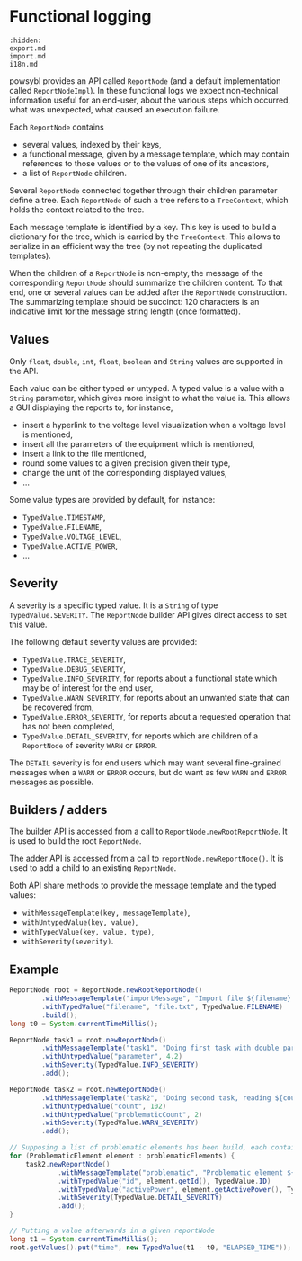 # Functional logging

```{toctree}
:hidden:
export.md
import.md
i18n.md
```

powsybl provides an API called `ReportNode` (and a default implementation called `ReportNodeImpl`).
In these functional logs we expect non-technical information useful for an end-user, about the various steps which occurred, what was unexpected, what caused an execution failure.

Each `ReportNode` contains
- several values, indexed by their keys,
- a functional message, given by a message template, which may contain references to those values or to the values of one of its ancestors,
- a list of `ReportNode` children.

Several `ReportNode` connected together through their children parameter define a tree.
Each `ReportNode` of such a tree refers to a `TreeContext`, which holds the context related to the tree.

Each message template is identified by a key.
This key is used to build a dictionary for the tree, which is carried by the `TreeContext`.
This allows to serialize in an efficient way the tree (by not repeating the duplicated templates).

When the children of a `ReportNode` is non-empty, the message of the corresponding `ReportNode` should summarize the children content.
To that end, one or several values can be added after the `ReportNode` construction.
The summarizing template should be succinct: 120 characters is an indicative limit for the message string length (once formatted).

## Values
Only `float`, `double`, `int`, `float`, `boolean` and `String` values are supported in the API.

Each value can be either typed or untyped.
A typed value is a value with a `String` parameter, which gives more insight to what the value is.
This allows a GUI displaying the reports to, for instance,
- insert a hyperlink to the voltage level visualization when a voltage level is mentioned,
- insert all the parameters of the equipment which is mentioned,
- insert a link to the file mentioned,
- round some values to a given precision given their type,
- change the unit of the corresponding displayed values,
- ...

Some value types are provided by default, for instance:
- `TypedValue.TIMESTAMP`,
- `TypedValue.FILENAME`,
- `TypedValue.VOLTAGE_LEVEL`,
- `TypedValue.ACTIVE_POWER`,
- ...

## Severity
A severity is a specific typed value.
It is a `String` of type `TypedValue.SEVERITY`.
The `ReportNode` builder API gives direct access to set this value.

The following default severity values are provided:
- `TypedValue.TRACE_SEVERITY`,
- `TypedValue.DEBUG_SEVERITY`,
- `TypedValue.INFO_SEVERITY`, for reports about a functional state which may be of interest for the end user,
- `TypedValue.WARN_SEVERITY`, for reports about an unwanted state that can be recovered from,
- `TypedValue.ERROR_SEVERITY`, for reports about a requested operation that has not been completed,
- `TypedValue.DETAIL_SEVERITY`, for reports which are children of a `ReportNode` of severity `WARN` or `ERROR`.

The `DETAIL` severity is for end users which may want several fine-grained messages when a `WARN` or `ERROR` occurs, but do want as few `WARN` and `ERROR` messages as possible.

## Builders / adders
The builder API is accessed from a call to `ReportNode.newRootReportNode`.
It is used to build the root `ReportNode`.

The adder API is accessed from a call to `reportNode.newReportNode()`.
It is used to add a child to an existing `ReportNode`.

Both API share methods to provide the message template and the typed values:
- `withMessageTemplate(key, messageTemplate)`,
- `withUntypedValue(key, value)`,
- `withTypedValue(key, value, type)`,
- `withSeverity(severity)`.

## Example
```java
ReportNode root = ReportNode.newRootReportNode()
        .withMessageTemplate("importMessage", "Import file ${filename} in ${time} ms")
        .withTypedValue("filename", "file.txt", TypedValue.FILENAME)
        .build();
long t0 = System.currentTimeMillis();

ReportNode task1 = root.newReportNode()
        .withMessageTemplate("task1", "Doing first task with double parameter ${parameter}")
        .withUntypedValue("parameter", 4.2)
        .withSeverity(TypedValue.INFO_SEVERITY)
        .add();

ReportNode task2 = root.newReportNode()
        .withMessageTemplate("task2", "Doing second task, reading ${count} elements, among which ${problematicCount} are problematic")
        .withUntypedValue("count", 102)
        .withUntypedValue("problematicCount", 2)
        .withSeverity(TypedValue.WARN_SEVERITY)
        .add();

// Supposing a list of problematic elements has been build, each containing an id and an active power values
for (ProblematicElement element : problematicElements) {
    task2.newReportNode()
            .withMessageTemplate("problematic", "Problematic element ${id} with active power ${activePower}")
            .withTypedValue("id", element.getId(), TypedValue.ID)
            .withTypedValue("activePower", element.getActivePower(), TypedValue.ACTIVE_POWER)
            .withSeverity(TypedValue.DETAIL_SEVERITY)
            .add();
}

// Putting a value afterwards in a given reportNode
long t1 = System.currentTimeMillis();
root.getValues().put("time", new TypedValue(t1 - t0, "ELAPSED_TIME"));
```